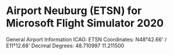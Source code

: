 ﻿# Airport Neuburg (ETSN) for Microsoft Flight Simulator 2020

General Airport Information
ICAO:              ETSN
Coordinates:       N48°42.66' / E11°12.68'
Decimal Degrees:   48.710997 11.211500